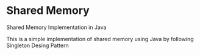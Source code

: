 # Shared Memory
Shared Memory Implementation in Java

This is a simple implementation of shared memory using Java by following Singleton Desing Pattern
